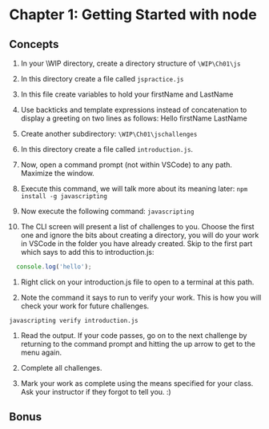 # Chapter 1: Getting Started with node

## Concepts

1. In your \WIP directory, create a directory structure of 
`\WIP\Ch01\js`

1. In this directory create a file called `jspractice.js`

1. In this file create variables to hold your firstName and LastName 

1. Use backticks and template expressions instead of concatenation to display a greeting on two lines as follows:
  Hello
  firstName LastName
 
1. Create another subdirectory: `\WIP\Ch01\jschallenges`

1. In this directory create a file called `introduction.js`.

1. Now, open a command prompt (not within VSCode) to any path. Maximize the window.

1. Execute this command, we will talk more about its meaning later:
`npm install -g javascripting`

1. Now execute the following command:
  `javascripting`

1. The CLI screen will present a list of challenges to you. Choose the first one and ignore the bits about creating a directory, you will do your work in VSCode in the folder you have already created. Skip to the first part which says to add this to introduction.js:
  ```javascript
    console.log('hello');
  ```

1. Right click on your introduction.js file to open to a terminal at this path.

1. Note the command it says to run to verify your work. This is how you will check your work for future challenges.

  ```
  javascripting verify introduction.js
  ```

1. Read the output. If your code passes, go on to the next challenge by returning to the command prompt and hitting the up arrow to get to the menu again.

1. Complete all challenges. 

1. Mark your work as complete using the means specified for your class. Ask your instructor if they forgot to tell you. :)

## Bonus

